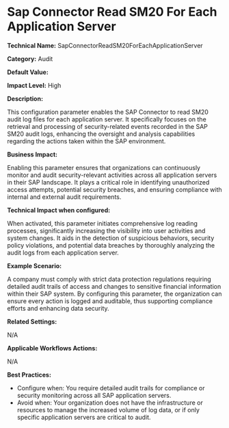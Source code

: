 # Sap Connector Read SM20 For Each Application Server

**Technical Name:** SapConnectorReadSM20ForEachApplicationServer

**Category:** Audit

**Default Value:**

**Impact Level:** High

**Description:**

This configuration parameter enables the SAP Connector to read SM20 audit log files for each application server. It specifically focuses on the retrieval and processing of security-related events recorded in the SAP SM20 audit logs, enhancing the oversight and analysis capabilities regarding the actions taken within the SAP environment.

**Business Impact:**

Enabling this parameter ensures that organizations can continuously monitor and audit security-relevant activities across all application servers in their SAP landscape. It plays a critical role in identifying unauthorized access attempts, potential security breaches, and ensuring compliance with internal and external audit requirements.

**Technical Impact when configured:**

When activated, this parameter initiates comprehensive log reading processes, significantly increasing the visibility into user activities and system changes. It aids in the detection of suspicious behaviors, security policy violations, and potential data breaches by thoroughly analyzing the audit logs from each application server.

**Example Scenario:**

A company must comply with strict data protection regulations requiring detailed audit trails of access and changes to sensitive financial information within their SAP system. By configuring this parameter, the organization can ensure every action is logged and auditable, thus supporting compliance efforts and enhancing data security.

**Related Settings:**

N/A

**Applicable Workflows Actions:**

N/A

**Best Practices:** 

- Configure when: You require detailed audit trails for compliance or security monitoring across all SAP application servers.
- Avoid when: Your organization does not have the infrastructure or resources to manage the increased volume of log data, or if only specific application servers are critical to audit.